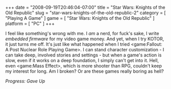 +++
date = "2008-09-19T20:46:04-07:00"
title = "Star Wars: Knights of the Old Republic"
slug = "star-wars-knights-of-the-old-republic-2"
category = [ "Playing A Game" ]
game = [ "Star Wars: Knights of the Old Republic" ]
platform = [ "PC" ]
+++

I feel like something's wrong with me.  I <i>am</i> a nerd, for fuck's sake, I write <i>embedded firmware</i> for my video game money.  And yet, when I try KOTOR, it just turns me off.  It's just like what happened when I tried <game:Fallout: A Post Nuclear Role Playing Game>.  I can stand character customization - I can take deep, involved stories and settings - but when a game's action is slow, even if it works on a deep foundation, I simply can't get into it.  Hell, even <game:Mass Effect>, which is more shooter than RPG, couldn't keep my interest for long.  Am I broken?  Or are these games really boring as hell?

<i>Progress: Gave Up</i>